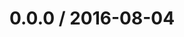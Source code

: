 <!--remark setext-->

<!--lint disable no-multiple-toplevel-headings -->

0.0.0 / 2016-08-04
==================
